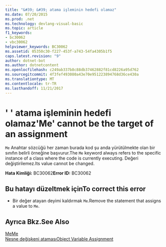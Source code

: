 ```yaml
---
title: "&#39; &#39; atama işleminin hedefi olamaz"
ms.date: 07/20/2015
ms.prod: .net
ms.technology: devlang-visual-basic
ms.topic: article
f1_keywords:
- bc30062
- vbc30062
helpviewer_keywords: BC30062
ms.assetid: 05350c30-f227-453f-a743-54fa4305b1f5
caps.latest.revision: "9"
author: dotnet-bot
ms.author: dotnetcontent
ms.openlocfilehash: c249ab337b8c88db37462882f81cd8226a95d762
ms.sourcegitcommit: 4f3fef493080a43e70e951223894768d36ce430a
ms.translationtype: MT
ms.contentlocale: tr-TR
ms.lasthandoff: 11/21/2017
---
```

# <a name="39me39-cannot-be-the-target-of-an-assignment"></a><span data-ttu-id="d4faa-102">&#39; &#39; atama işleminin hedefi olamaz</span><span class="sxs-lookup"><span data-stu-id="d4faa-102">&#39;Me&#39; cannot be the target of an assignment</span></span>
<span data-ttu-id="d4faa-103">`Me` Anahtar sözcüğü her zaman burada kod şu anda yürütülmekte olan bir sınıfın belirli örneğine başvurur.</span><span class="sxs-lookup"><span data-stu-id="d4faa-103">The `Me` keyword always refers to the specific instance of a class where the code is currently executing.</span></span> <span data-ttu-id="d4faa-104">Değeri değiştirilemez.</span><span class="sxs-lookup"><span data-stu-id="d4faa-104">Its value cannot be changed.</span></span>  
  
 <span data-ttu-id="d4faa-105">**Hata Kimliği:** BC30062</span><span class="sxs-lookup"><span data-stu-id="d4faa-105">**Error ID:** BC30062</span></span>  
  
## <a name="to-correct-this-error"></a><span data-ttu-id="d4faa-106">Bu hatayı düzeltmek için</span><span class="sxs-lookup"><span data-stu-id="d4faa-106">To correct this error</span></span>  
  
-   <span data-ttu-id="d4faa-107">Bir değer atayan deyimi kaldırmak `Me`.</span><span class="sxs-lookup"><span data-stu-id="d4faa-107">Remove the statement that assigns a value to `Me`.</span></span>  
  
## <a name="see-also"></a><span data-ttu-id="d4faa-108">Ayrıca Bkz.</span><span class="sxs-lookup"><span data-stu-id="d4faa-108">See Also</span></span>  
 [<span data-ttu-id="d4faa-109">Me</span><span class="sxs-lookup"><span data-stu-id="d4faa-109">Me</span></span>](~/docs/visual-basic/programming-guide/program-structure/me-my-mybase-and-myclass.md#me)  
 [<span data-ttu-id="d4faa-110">Nesne değişkeni ataması</span><span class="sxs-lookup"><span data-stu-id="d4faa-110">Object Variable Assignment</span></span>](../../visual-basic/programming-guide/language-features/variables/object-variable-assignment.md)
